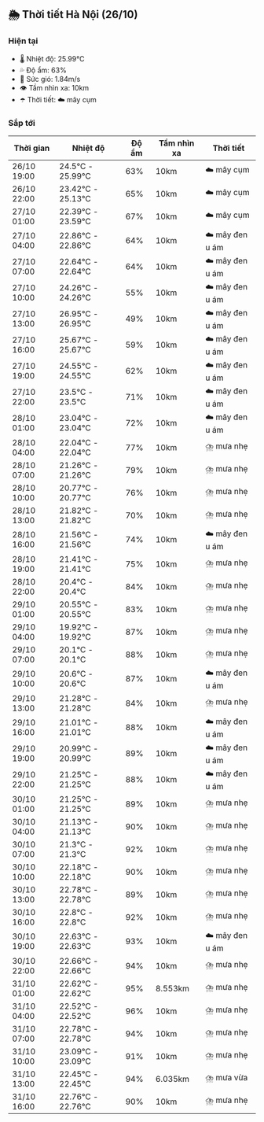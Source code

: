 ## 🌦️ Thời tiết Hà Nội (26/10)

### Hiện tại

- 🌡️ Nhiệt độ: 25.99℃
- 💦 Độ ẩm: 63%
- 💨 Sức gió: 1.84m/s
- 👁️ Tầm nhìn xa: 10km
- ☂️ Thời tiết: ☁️ mây cụm

### Sắp tới

| Thời gian | Nhiệt độ | Độ ẩm | Tầm nhìn xa | Thời tiết |
| --- | --- | --- | --- | --- |
| 26/10 19:00 | 24.5℃ - 25.99℃ | 63% | 10km | ☁️ mây cụm |
| 26/10 22:00 | 23.42℃ - 25.13℃ | 65% | 10km | ☁️ mây cụm |
| 27/10 01:00 | 22.39℃ - 23.59℃ | 67% | 10km | ☁️ mây cụm |
| 27/10 04:00 | 22.86℃ - 22.86℃ | 64% | 10km | ☁️ mây đen u ám |
| 27/10 07:00 | 22.64℃ - 22.64℃ | 64% | 10km | ☁️ mây đen u ám |
| 27/10 10:00 | 24.26℃ - 24.26℃ | 55% | 10km | ☁️ mây đen u ám |
| 27/10 13:00 | 26.95℃ - 26.95℃ | 49% | 10km | ☁️ mây đen u ám |
| 27/10 16:00 | 25.67℃ - 25.67℃ | 59% | 10km | ☁️ mây đen u ám |
| 27/10 19:00 | 24.55℃ - 24.55℃ | 62% | 10km | ☁️ mây đen u ám |
| 27/10 22:00 | 23.5℃ - 23.5℃ | 71% | 10km | ☁️ mây đen u ám |
| 28/10 01:00 | 23.04℃ - 23.04℃ | 72% | 10km | ☁️ mây đen u ám |
| 28/10 04:00 | 22.04℃ - 22.04℃ | 77% | 10km | ⛈️ mưa nhẹ |
| 28/10 07:00 | 21.26℃ - 21.26℃ | 79% | 10km | ⛈️ mưa nhẹ |
| 28/10 10:00 | 20.77℃ - 20.77℃ | 76% | 10km | ⛈️ mưa nhẹ |
| 28/10 13:00 | 21.82℃ - 21.82℃ | 70% | 10km | ⛈️ mưa nhẹ |
| 28/10 16:00 | 21.56℃ - 21.56℃ | 74% | 10km | ☁️ mây đen u ám |
| 28/10 19:00 | 21.41℃ - 21.41℃ | 75% | 10km | ⛈️ mưa nhẹ |
| 28/10 22:00 | 20.4℃ - 20.4℃ | 84% | 10km | ⛈️ mưa nhẹ |
| 29/10 01:00 | 20.55℃ - 20.55℃ | 83% | 10km | ⛈️ mưa nhẹ |
| 29/10 04:00 | 19.92℃ - 19.92℃ | 87% | 10km | ⛈️ mưa nhẹ |
| 29/10 07:00 | 20.1℃ - 20.1℃ | 88% | 10km | ⛈️ mưa nhẹ |
| 29/10 10:00 | 20.6℃ - 20.6℃ | 87% | 10km | ☁️ mây đen u ám |
| 29/10 13:00 | 21.28℃ - 21.28℃ | 84% | 10km | ⛈️ mưa nhẹ |
| 29/10 16:00 | 21.01℃ - 21.01℃ | 88% | 10km | ☁️ mây đen u ám |
| 29/10 19:00 | 20.99℃ - 20.99℃ | 89% | 10km | ☁️ mây đen u ám |
| 29/10 22:00 | 21.25℃ - 21.25℃ | 88% | 10km | ☁️ mây đen u ám |
| 30/10 01:00 | 21.25℃ - 21.25℃ | 89% | 10km | ⛈️ mưa nhẹ |
| 30/10 04:00 | 21.13℃ - 21.13℃ | 90% | 10km | ⛈️ mưa nhẹ |
| 30/10 07:00 | 21.3℃ - 21.3℃ | 92% | 10km | ⛈️ mưa nhẹ |
| 30/10 10:00 | 22.18℃ - 22.18℃ | 90% | 10km | ⛈️ mưa nhẹ |
| 30/10 13:00 | 22.78℃ - 22.78℃ | 89% | 10km | ⛈️ mưa nhẹ |
| 30/10 16:00 | 22.8℃ - 22.8℃ | 92% | 10km | ⛈️ mưa nhẹ |
| 30/10 19:00 | 22.63℃ - 22.63℃ | 93% | 10km | ☁️ mây đen u ám |
| 30/10 22:00 | 22.66℃ - 22.66℃ | 94% | 10km | ⛈️ mưa nhẹ |
| 31/10 01:00 | 22.62℃ - 22.62℃ | 95% | 8.553km | ⛈️ mưa nhẹ |
| 31/10 04:00 | 22.52℃ - 22.52℃ | 96% | 10km | ⛈️ mưa nhẹ |
| 31/10 07:00 | 22.78℃ - 22.78℃ | 94% | 10km | ⛈️ mưa nhẹ |
| 31/10 10:00 | 23.09℃ - 23.09℃ | 91% | 10km | ⛈️ mưa nhẹ |
| 31/10 13:00 | 22.45℃ - 22.45℃ | 94% | 6.035km | ⛈️ mưa vừa |
| 31/10 16:00 | 22.76℃ - 22.76℃ | 90% | 10km | ⛈️ mưa nhẹ |
